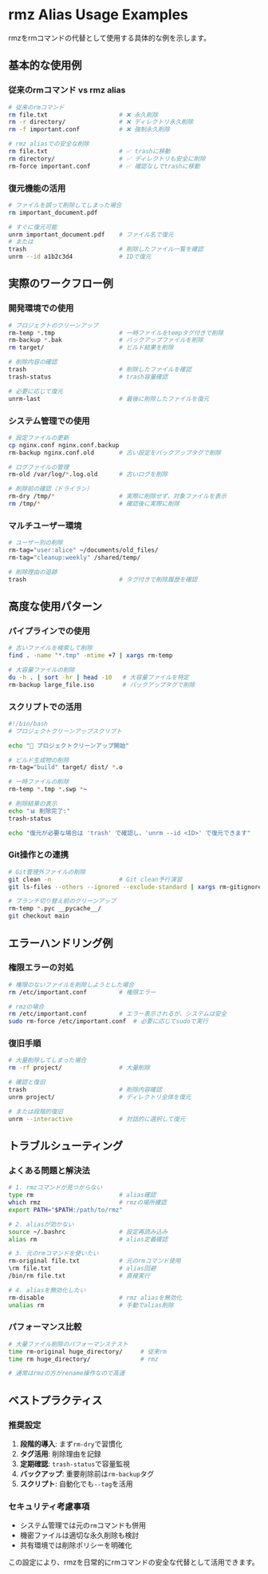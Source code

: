# rmz Alias Usage Examples

rmzをrmコマンドの代替として使用する具体的な例を示します。

## 基本的な使用例

### 従来のrmコマンド vs rmz alias

```bash
# 従来のrmコマンド
rm file.txt                    # ❌ 永久削除
rm -r directory/               # ❌ ディレクトリ永久削除
rm -f important.conf           # ❌ 強制永久削除

# rmz aliasでの安全な削除
rm file.txt                    # ✅ trashに移動
rm directory/                  # ✅ ディレクトリも安全に削除
rm-force important.conf        # ✅ 確認なしでtrashに移動
```

### 復元機能の活用

```bash
# ファイルを誤って削除してしまった場合
rm important_document.pdf

# すぐに復元可能
unrm important_document.pdf    # ファイル名で復元
# または
trash                          # 削除したファイル一覧を確認
unrm --id a1b2c3d4             # IDで復元
```

## 実際のワークフロー例

### 開発環境での使用

```bash
# プロジェクトのクリーンアップ
rm-temp *.tmp                  # 一時ファイルをtempタグ付きで削除
rm-backup *.bak                # バックアップファイルを削除
rm target/                     # ビルド結果を削除

# 削除内容の確認
trash                          # 削除したファイルを確認
trash-status                   # trash容量確認

# 必要に応じて復元
unrm-last                      # 最後に削除したファイルを復元
```

### システム管理での使用

```bash
# 設定ファイルの更新
cp nginx.conf nginx.conf.backup
rm-backup nginx.conf.old       # 古い設定をバックアップタグで削除

# ログファイルの管理
rm-old /var/log/*.log.old      # 古いログを削除

# 削除前の確認（ドライラン）
rm-dry /tmp/*                  # 実際に削除せず、対象ファイルを表示
rm /tmp/*                      # 確認後に実際に削除
```

### マルチユーザー環境

```bash
# ユーザー別の削除
rm-tag="user:alice" ~/documents/old_files/
rm-tag="cleanup:weekly" /shared/temp/

# 削除理由の追跡
trash                          # タグ付きで削除履歴を確認
```

## 高度な使用パターン

### パイプラインでの使用

```bash
# 古いファイルを検索して削除
find . -name "*.tmp" -mtime +7 | xargs rm-temp

# 大容量ファイルの削除
du -h . | sort -hr | head -10   # 大容量ファイルを特定
rm-backup large_file.iso        # バックアップタグで削除
```

### スクリプトでの活用

```bash
#!/bin/bash
# プロジェクトクリーンアップスクリプト

echo "🧹 プロジェクトクリーンアップ開始"

# ビルド生成物の削除
rm-tag="build" target/ dist/ *.o

# 一時ファイルの削除
rm-temp *.tmp *.swp *~

# 削除結果の表示
echo "📊 削除完了:"
trash-status

echo "復元が必要な場合は 'trash' で確認し、'unrm --id <ID>' で復元できます"
```

### Git操作との連携

```bash
# Git管理外ファイルの削除
git clean -n                   # Git clean予行演習
git ls-files --others --ignored --exclude-standard | xargs rm-gitignore

# ブランチ切り替え前のクリーンアップ
rm-temp *.pyc __pycache__/
git checkout main
```

## エラーハンドリング例

### 権限エラーの対処

```bash
# 権限のないファイルを削除しようとした場合
rm /etc/important.conf         # 権限エラー

# rmzの場合
rm /etc/important.conf         # エラー表示されるが、システムは安全
sudo rm-force /etc/important.conf  # 必要に応じてsudoで実行
```

### 復旧手順

```bash
# 大量削除してしまった場合
rm -rf project/                # 大量削除

# 確認と復旧
trash                          # 削除内容確認
unrm project/                  # ディレクトリ全体を復元

# または段階的復旧
unrm --interactive             # 対話的に選択して復元
```

## トラブルシューティング

### よくある問題と解決法

```bash
# 1. rmzコマンドが見つからない
type rm                        # alias確認
which rmz                      # rmzの場所確認
export PATH="$PATH:/path/to/rmz"

# 2. aliasが効かない
source ~/.bashrc               # 設定再読み込み
alias rm                       # alias定義確認

# 3. 元のrmコマンドを使いたい
rm-original file.txt           # 元のrmコマンド使用
\rm file.txt                   # alias回避
/bin/rm file.txt               # 直接実行

# 4. aliasを無効化したい
rm-disable                     # rmz aliasを無効化
unalias rm                     # 手動でalias削除
```

### パフォーマンス比較

```bash
# 大量ファイル削除のパフォーマンステスト
time rm-original huge_directory/     # 従来rm
time rm huge_directory/              # rmz

# 通常はrmzの方がrename操作なので高速
```

## ベストプラクティス

### 推奨設定

1. **段階的導入**: まず`rm-dry`で習慣化
2. **タグ活用**: 削除理由を記録
3. **定期確認**: `trash-status`で容量監視
4. **バックアップ**: 重要削除前は`rm-backup`タグ
5. **スクリプト**: 自動化でも`--tag`を活用

### セキュリティ考慮事項

- システム管理では元の`rm`コマンドも併用
- 機密ファイルは適切な永久削除も検討
- 共有環境では削除ポリシーを明確化

この設定により、rmzを日常的にrmコマンドの安全な代替として活用できます。